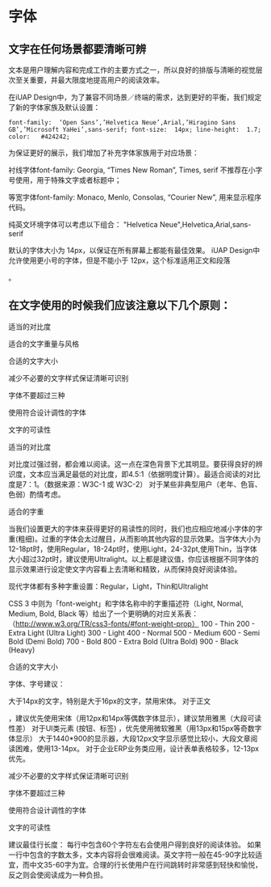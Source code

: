 # 字体

## 文字在任何场景都要清晰可辨



文本是用户理解内容和完成工作的主要方式之一，所以良好的排版与清晰的视觉层次至关重要，并最大限度地提高用户的阅读效率。

在iUAP Design中，为了兼容不同场景／终端的需求，达到更好的平衡，我们规定了新的字体家族及默认设置：

`font-family:  ‘Open Sans’,’Helvetica Neue’,Arial,’Hiragino Sans GB’,’Microsoft YaHei’,sans-serif;
font-size:  14px;
line-height:  1.7;
color:   #424242;`

为保证更好的展示，我们增加了补充字体家族用于对应场景：

衬线字体font-family: Georgia, “Times New Roman”, Times, serif
不推荐在小字号使用，用于特殊文字或者标题中；

等宽字体font-family: Monaco, Menlo, Consolas, “Courier New”,
用来显示程序代码。

纯英文环境字体可以考虑以下组合：
"Helvetica Neue",Helvetica,Arial,sans-serif

默认的字体大小为 14px，以保证在所有屏幕上都能有最佳效果。
iUAP Design中允许使用更小号的字体，但是不能小于 12px，这个标准适用正文和段落<body> <p>。



## 在文字使用的时候我们应该注意以下几个原则：

适当的对比度

适合的文字重量与风格

合适的文字大小

减少不必要的文字样式保证清晰可识别

字体不要超过三种

使用符合设计调性的字体

文字的可读性


适当的对比度

对比度过强过弱，都会难以阅读。这一点在深色背景下尤其明显。要获得良好的辨识度，文本应当满足最低的对比度，即4.5:1（依据明度计算）。最适合阅读的对比度是7：1。（数据来源：W3C-1  或 W3C-2）
对于某些非典型用户（老年、色盲、色弱）酌情考虑。


适合的字重

当我们设置更大的字体来获得更好的易读性的同时，我们也应相应地减小字体的字重(粗细)。过重的字体会太过醒目，从而影响其他内容的显示效果。当字体大小为12-18pt时，使用Regular，18-24pt时，使用Light，24-32pt,使用Thin，当字体大小超过32pt时，建议使用Ultralight。以上都是建议值，你应该根据不同字体的显示效果进行设定使文字内容看上去清晰和精致，从而保持良好阅读体验。

现代字体都有多种字重设置：Regular，Light，Thin和Ultralight


CSS 3 中则为「font-weight」和字体名称中的字重描述符（Light, Normal, Medium, Bold, Black 等）给出了一个更明确的对应关系表：（http://www.w3.org/TR/css3-fonts/#font-weight-prop）
100 - Thin
200 - Extra Light (Ultra Light)
300 - Light
400 - Normal
500 - Medium
600 - Semi Bold (Demi Bold)
700 - Bold
800 - Extra Bold (Ultra Bold)
900 - Black (Heavy)


合适的文字大小

字体、字号建议：

大于14px的文字，特别是大于16px的文字，禁用宋体。
对于正文<p>，建议优先使用宋体（用12px和14px等偶数字体显示），建议禁用雅黑（大段可读性差）
对于UI类元素 (按钮、标签) ，优先使用微软雅黑（用13px和15px等奇数字体显示）
大于1440*900的显示器，大段12px文字显示感觉比较小，大段文章阅读困难，使用13-14px。
对于企业ERP业务类应用，设计表单表格较多，12-13px优先。

减少不必要的文字样式保证清晰可识别



字体不要超过三种



使用符合设计调性的字体



文字的可读性

建议最佳行长度：
每行中包含60个字符左右会使用户得到良好的阅读体验。
如果一行中包含的字数太多，文本内容将会很难阅读。英文字符一般在45-90字比较适宜，而中文35-60字为宜。合理的行长使用户在行间跳转时非常感到轻快和愉悦，反之则会使阅读成为一种负担。

